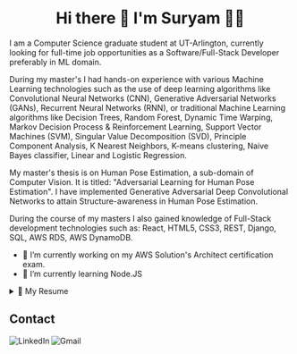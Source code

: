 <h1 align='center'>
  Hi there 👋 I'm Suryam 👨‍💻
</h1>

<p align='center'></p>

I am a Computer Science graduate student at UT-Arlington, currently looking for full-time job opportunities as a Software/Full-Stack Developer preferably in ML domain.

During my master's I had hands-on experience with various Machine Learning technologies such as the use of deep learning algorithms like Convolutional Neural Networks (CNN), Generative Adversarial Networks (GANs), Recurrent Neural Networks (RNN), or traditional Machine Learning algorithms like Decision Trees, Random Forest, Dynamic Time Warping, Markov Decision Process & Reinforcement Learning, Support Vector Machines (SVM), Singular Value Decomposition (SVD), Principle Component Analysis, K Nearest Neighbors, K-means clustering, Naive Bayes classifier, Linear and Logistic Regression. 

My master's thesis is on Human Pose Estimation, a sub-domain of Computer Vision. It is titled: "Adversarial Learning for Human Pose Estimation". I have implemented Generative Adversarial Deep Convolutional Networks to attain Structure-awareness in Human Pose Estimation. 

During the course of my masters I also gained knowledge of Full-Stack development technologies such as: React, HTML5, CSS3, REST, Django, SQL, AWS RDS, AWS DynamoDB. 

- 🔭 I’m currently working on my AWS Solution's Architect certification exam.
- 🌱 I’m currently learning Node.JS

<details>
  <summary>📃 My Resume</summary>


## Education

- 📖 **Master of Science - Computer Science (GPA:3.63/4.00)**\
📆 August 2018 - May 2021\
🏤 **University of Texas at Arlington** - Arlington TX, USA

- 📖 **Bachelor of Engineering - Computer Engineering**\
📆 June 2013 - August 2017\
🏤 **University of Pune** - Pune, India

## Work Experience

- 💼 **Graduate Teaching Assistant**\
📆 January 2020 - Present\
📍 **University of Texas at Arlington** - Arlington TX, USA\
*Courses: Operating Systems CSE 3320, Discrete Structures CSE 2315, Object Oriented Programming CSE 1325, and CSE1310 Introduction to Computers and Programming*\
*-  Assisted faculty members with online instructional preparation, delivery, and assessment.*\
*-  Evaluating and grading projects using a one-on-one virtual demo, through Microsoft Teams as well as leading two discussion sessions every week.*

- 💼 **Graduate Research Assistant**\
📆 December 2019 - May 2021\
📍 **University of Texas at Arlington** - Arlington TX, USA\
*Computer Vision Researcher at VLM (Vision-Learning-Mining) Lab • Supervisor: Dr Vassillis Athitsos • 05/2020 – 05/2021*\
*-	Master’s thesis: Structure Aware Human Pose Estimation using Adversarial Learning.*\
*-	Collaborate with other researchers on activity recognition and cognitive assessment in children through motion capture and computer vision.*\
*Autonomous Vehicle Development at Sigma Lab • Supervisor: Dr Chen Kan • 12/2019 – 05/2020*\
*-	Integrated ROS on Jetson TX2, an NVIDIA AI platform for a self-driving racecar.*\
*-	Used LIDAR, Zed Stereo Camera data inputs and designed a CNN model for autonomous lane navigation.*

## Technology & Tools
**Programming Languages<br />**
<code>Python</code>
<code>MATLAB</code>
<code>C++</code>
<code>JavaScript</code>
<code>HTML5</code>
<code>CSS3</code>

**Machine Learning Libraries<br />**
<code>PyTorch</code>
<code>TensorFlow 2.0</code>
<code>scikit-learn</code>
<code>OpenCV</code>
<code>CUDA</code>

**Databases<br />**
<code>MySQL</code>
<code>AWS RDS</code>
<code>AWS DynamoDB</code>
<code>MongoDB</code>

**Web Technologies<br />**
<code>React</code>
<code>REST</code>
<code>Django</code>
<code>Node.JS</code>

**Cloud<br />**
<code>AWS (EC2, S3, RDS, DynamoDB, AWS Lambda, ECS)</code>

**Data Analysis<br />**
<code>NumPy</code>
<code>SciPy</code>
<code>Pandas</code>
<code>Matplotlib</code>
<code>Tableau</code>

**Development Tools<br />**
<code>PyCharm</code>
<code>Visual Studio</code>
<code>MATLAB</code>
<code>Spyder</code>
<code>Git</code>

</details>

## Contact
[<img align="left" alt="LinkedIn" src="https://img.shields.io/badge/linkedin%20-%230077B5.svg?&style=for-the-badge&logo=linkedin&logoColor=white"/>](https://www.linkedin.com/in/suryamsharma/)
[<img align="left" alt="Gmail" src="https://img.shields.io/badge/Gmail-D14836?style=for-the-badge&logo=gmail&logoColor=white" />](mailto:sooryam.sharma@gmail.com)

<!--
**sooryamsharma/sooryamsharma** is a ✨ _special_ ✨ repository because its `README.md` (this file) appears on your GitHub profile.

Here are some ideas to get you started:

- 🔭 I’m currently working on ...
- 🌱 I’m currently learning ...
- 👯 I’m looking to collaborate on ...
- 🤔 I’m looking for help with ...
- 💬 Ask me about ...
- 📫 How to reach me: ...
- 😄 Pronouns: ...
- ⚡ Fun fact: ...
-->




